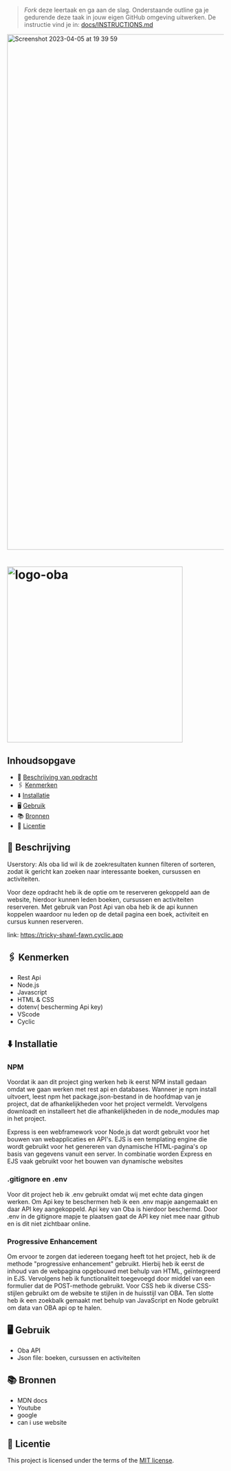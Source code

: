 > _Fork_ deze leertaak en ga aan de slag. Onderstaande outline ga je gedurende deze taak in jouw eigen GitHub omgeving uitwerken. De instructie vind je in: [docs/INSTRUCTIONS.md](docs/INSTRUCTIONS.md)


<img width="1196" alt="Screenshot 2023-04-05 at 19 39 59" src="https://user-images.githubusercontent.com/94745953/230168091-ae712b81-02d5-4e43-97f6-ac8433530fbd.png">






# <img width="408" alt="logo-oba" src="https://user-images.githubusercontent.com/94745953/225242980-92f7cab6-c465-4705-b821-de7962871d18.png">



## Inhoudsopgave

  * 📝 [Beschrijving van opdracht](#beschrijving)
  * 🖇 [Kenmerken](#kenmerken)
  * ⬇️ [Installatie](#installatie)
  * 🖥 [Gebruik](#gebruik)
  * 📚 [Bronnen](#bronnen)
  * 👾 [Licentie](#licentie)

## 📝 Beschrijving
Userstory: Als oba lid wil ik de zoekresultaten kunnen filteren of sorteren, zodat ik gericht kan zoeken naar interessante boeken, cursussen en activiteiten.

Voor deze opdracht heb ik de optie om te reserveren gekoppeld aan de website, hierdoor kunnen leden boeken, cursussen en activiteiten reserveren. Met gebruik van Post Api van oba heb ik de api kunnen koppelen waardoor nu leden op de detail pagina een boek, activiteit en cursus kunnen reserveren. 


link: https://tricky-shawl-fawn.cyclic.app
## 🖇 Kenmerken

- Rest Api
- Node.js
- Javascript
- HTML & CSS
- dotenv( bescherming Api key)
- VScode
- Cyclic

## ⬇️ Installatie

### NPM

Voordat ik aan dit project ging werken heb ik eerst NPM install gedaan omdat we gaan werken met rest api en databases.
Wanneer je npm install uitvoert, leest npm het package.json-bestand in de hoofdmap van je project, dat de afhankelijkheden voor het project vermeldt. Vervolgens downloadt en installeert het die afhankelijkheden in de node_modules map in het project.

Express is een webframework voor Node.js dat wordt gebruikt voor het bouwen van webapplicaties en API's. EJS is een templating engine die wordt gebruikt voor het genereren van dynamische HTML-pagina's op basis van gegevens vanuit een server. In combinatie worden Express en EJS vaak gebruikt voor het bouwen van dynamische websites

### .gitignore en .env

Voor dit project heb ik .env gebruikt omdat wij met echte data gingen werken. Om Api key te beschermen heb ik een .env mapje aangemaakt en daar API key aangekoppeld. Api key van Oba is hierdoor beschermd. Door .env in de gitignore mapje te plaatsen gaat de API key niet mee naar github en is dit niet zichtbaar online. 


### Progressive Enhancement
Om ervoor te zorgen dat iedereen toegang heeft tot het project, heb ik de methode "progressive enhancement" gebruikt. Hierbij heb ik eerst de inhoud van de webpagina opgebouwd met behulp van HTML, geïntegreerd in EJS. Vervolgens heb ik functionaliteit toegevoegd door middel van een formulier dat de POST-methode gebruikt. Voor CSS heb ik  diverse CSS-stijlen gebruikt om de website te stijlen in de huisstijl van OBA. Ten slotte heb ik een zoekbalk gemaakt met behulp van JavaScript en Node gebruikt om data van OBA api op te halen. 


## 🖥 Gebruik
- Oba API
- Json file: boeken, cursussen en activiteiten

## 📚 Bronnen
- MDN docs
- Youtube
- google
- can i use website

## 👾 Licentie

This project is licensed under the terms of the [MIT license](./LICENSE).

